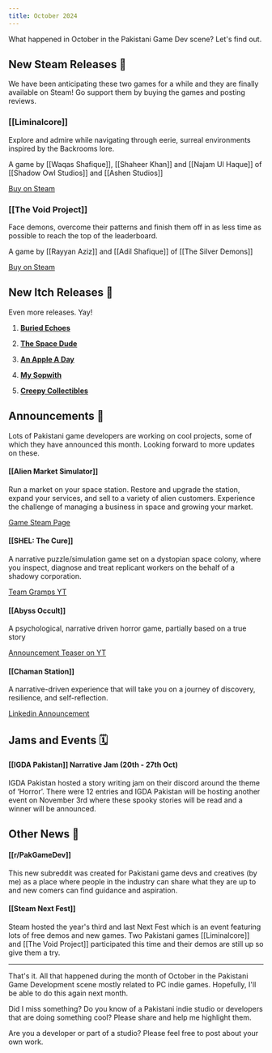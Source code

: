 ```yaml
---
title: October 2024
---
```


What happened in October in the Pakistani Game Dev scene? Let's find out.

## New Steam Releases 🥳

We have been anticipating these two games for a while and they are finally available on Steam! Go support them by buying the games and posting reviews.


### **[[Liminalcore]]**

Explore and admire while navigating through eerie, surreal environments inspired by the Backrooms lore.

A game by [[Waqas Shafique]], [[Shaheer Khan]] and [[Najam Ul Haque]] of [[Shadow Owl Studios]] and [[Ashen Studios]]

[Buy on Steam](https://store.steampowered.com/app/3107900/Liminalcore)


### **[[The Void Project]]**

Face demons, overcome their patterns and finish them off in as less time as possible to reach the top of the leaderboard.

A game by [[Rayyan Aziz]] and [[Adil Shafique]] of [[The Silver Demons]]

[Buy on Steam](https://store.steampowered.com/app/2681270/The_Void_Project/)



## New Itch Releases 🎉

Even more releases. Yay!

1. [**Buried Echoes**](https://adeeltariq.itch.io/buried-echoes)

2. [**The Space Dude**](https://max3d.itch.io/the-space-dude)

3. [**An Apple A Day**](https://sarah-noor.itch.io/an-apple-a-day)

4. [**My Sopwith**](https://adeeltariq.itch.io/sopwith)

5. [**Creepy Collectibles**](https://jeea84.itch.io/creepy-collectibles)



## Announcements 📢 

Lots of Pakistani game developers are working on cool projects, some of which they have announced this month. Looking forward to more updates on these.
 
#### **[[Alien Market Simulator]]**
Run a market on your space station. Restore and upgrade the station, expand your services, and sell to a variety of alien customers. Experience the challenge of managing a business in space and growing your market.

[Game Steam Page](https://store.steampowered.com/app/3215290/Alien_Market_Simulator/)

#### **[[SHEL: The Cure]]**
A narrative puzzle/simulation game set on a dystopian space colony, where you inspect, diagnose and treat replicant workers on the behalf of a shadowy corporation.

[Team Gramps YT](https://www.youtube.com/@teamgramps)

#### **[[Abyss Occult]]**
A psychological, narrative driven horror game, partially based on a true story  

[Announcement Teaser on YT](https://www.youtube.com/watch?v=QkcA0-4jOW4)

#### **[[Chaman Station]]**
A narrative-driven experience that will take you on a journey of discovery, resilience, and self-reflection.

[Linkedin Announcement](https://www.linkedin.com/feed/update/urn:li:activity:7255518528496173057/)


  
## Jams and Events 🗓️

#### **[[IGDA Pakistan]] Narrative Jam (20th - 27th Oct)**
IGDA Pakistan hosted a story writing jam on their discord around the theme of ‘Horror’. There were 12 entries and IGDA Pakistan will be hosting another event on November 3rd where these spooky stories will be read and a winner will be announced.



## Other News 📰

#### **[[r/PakGameDev]]**
This new subreddit was created for Pakistani game devs and creatives (by me) as a place where people in the industry can share what they are up to and new comers can find guidance and aspiration.
  
#### **[[Steam Next Fest]]**
Steam hosted the year's third and last Next Fest which is an event featuring lots of free demos and new games. Two Pakistani games [[Liminalcore]] and [[The Void Project]] participated this time and their demos are still up so give them a try.

---

That's it. All that happened during the month of October in the Pakistani Game Development scene mostly related to PC indie games. Hopefully, I'll be able to do this again next month. 

Did I miss something? Do you know of a Pakistani indie studio or developers that are doing something cool? Please share and help me highlight them.

Are you a developer or part of a studio? Please feel free to post about your own work.

  
